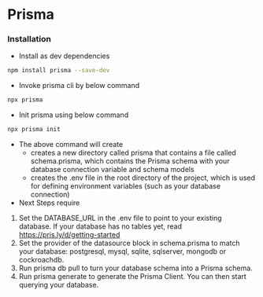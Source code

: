 # Prisma 

### Installation 

- Install as dev dependencies
```bash
npm install prisma --save-dev
```
- Invoke prisma cli by below command
```bash
npx prisma
```
- Init prisma using below command
```bash
npx prisma init 
```
- The above command will create
  - creates a new directory called prisma that contains a file called schema.prisma, which contains the Prisma schema with your database connection variable and schema models
  - creates the .env file in the root directory of the project, which is used for defining environment variables (such as your database connection)
- Next Steps require
1. Set the DATABASE_URL in the .env file to point to your existing database. If your database has no tables yet, read https://pris.ly/d/getting-started
2. Set the provider of the datasource block in schema.prisma to match your database: postgresql, mysql, sqlite, sqlserver, mongodb or cockroachdb.
3. Run prisma db pull to turn your database schema into a Prisma schema.
4. Run prisma generate to generate the Prisma Client. You can then start querying your database.
